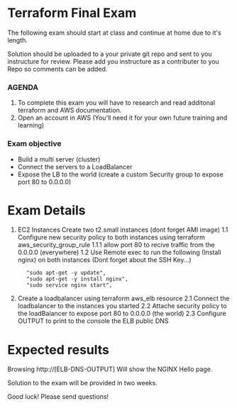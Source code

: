 # Terraform Final Exam
The following exam should start at class and continue at home due to it's length.

Solution should be uploaded to a your private git repo and sent to you instructure for review.
Please add you instructure as a contributer to you Repo so comments can be added.

### AGENDA
1. To complete this exam you will have to research and read additonal terraform and AWS documentation.
2. Open an account in AWS (You'll need it for your own future training and learning)

### Exam objective
- Build a multi server (cluster) 
- Connect the servers to a LoadBalancer
- Expose the LB to the world (create a custom Security group to expose port 80 to 0.0.0.0)


# Exam Details 
1. EC2 Instances
Create two t2.small instances (dont forget AMI image)
1.1 Configure new security policy to both instances using terraform aws_security_group_rule
1.1.1 allow port 80 to recive traffic from the 0.0.0.0 (everywhere)
1.2 Use Remote exec to run the following (Install nginx) on both instances (Dont forget about the SSH Key...)
~~~
      "sudo apt-get -y update",
      "sudo apt-get -y install nginx",
      "sudo service nginx start",
~~~

2. Create a loadbalancer using terraform aws_elb resource
2.1 Connect the loadbalancer to the instances you started 
2.2 Attache security policy to the loadBalancer to expose port 80 to 0.0.0.0 (the world)
2.3 Configure OUTPUT to print to the console the ELB public DNS


# Expected results
Browsing http://[ELB-DNS-OUTPUT] Will show the NGINX Hello page.



Solution to the exam will be provided in two weeks.


Good luck!
Please send questions!


